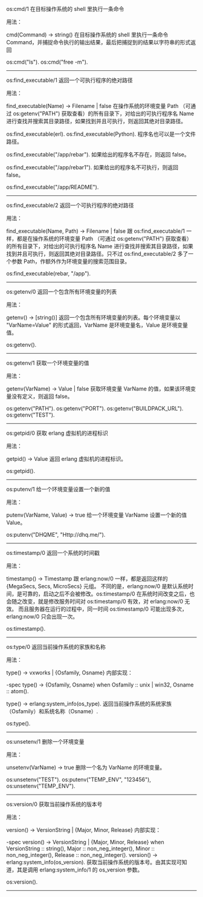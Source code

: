 

os:cmd/1
在目标操作系统的 shell 里执行一条命令

用法：

cmd(Command) -> string()
在目标操作系统的 shell 里执行一条命令 Command，并捕捉命令执行的输出结果，最后把捕捉到的结果以字符串的形式返回

os:cmd("ls").
os:cmd("free -m").

----------
os:find_executable/1
返回一个可执行程序的绝对路径

用法：

find_executable(Name) -> Filename | false
在操作系统的环境变量 Path （可通过 os:getenv("PATH") 获取查看）的所有目录下，对给出的可执行程序名 Name 进行查找并搜索其目录路径，如果找到并且可执行，则返回其绝对目录路径。

os:find_executable(erl).
os:find_executable(Python).
程序名也可以是一个文件路径。

os:find_executable("/app/rebar").
如果给出的程序名不存在，则返回 false。

os:find_executable("/app/rebar1").
如果给出的程序名不可执行，则返回 false。

os:find_executable("/app/README").

----------
os:find_executable/2
返回一个可执行程序的绝对路径

用法：

find_executable(Name, Path) -> Filename | false
跟 os:find_executable/1 一样，都是在操作系统的环境变量 Path （可通过 os:getenv("PATH") 获取查看）的所有目录下，对给出的可执行程序名 Name 进行查找并搜索其目录路径，如果找到并且可执行，则返回其绝对目录路径。只不过 os:find_executable/2 多了一个参数 Path，作额外作为环境变量的搜索范围目录。

os:find_executable(rebar, "/app").

----------
os:getenv/0
返回一个包含所有环境变量的列表

用法：

getenv() -> [string()]
返回一个包含所有环境变量的列表。每个环境变量以 "VarName=Value" 的形式返回，VarName 是环境变量名，Value 是环境变量值。

os:getenv().

----------
os:getenv/1
获取一个环境变量的值

用法：

getenv(VarName) -> Value | false
获取环境变量 VarName 的值，如果该环境变量没有定义，则返回 false。

os:getenv("PATH").
os:getenv("PORT").
os:getenv("BUILDPACK_URL").
os:getenv("TEST").

----------
os:getpid/0
获取 erlang 虚拟机的进程标识

用法：

getpid() -> Value
返回 erlang 虚拟机的进程标识。

os:getpid().

----------
os:putenv/1
给一个环境变量设置一个新的值

用法：

putenv(VarName, Value) -> true
给一个环境变量 VarName 设置一个新的值 Value。

os:putenv("DHQME", "Http://dhq.me/").

----------
os:timestamp/0
返回一个系统的时间戳

用法：

timestamp() -> Timestamp
跟 erlang:now/0 一样，都是返回这样的 {MegaSecs, Secs, MicroSecs} 元组。 不同的是，erlang:now/0 是默认系统时间，是可靠的，启动之后不会被修改。os:timestamp/0 在系统时间改变之后，也会随之改变，就是修改服务时间对 os:timestamp/0 有效，对 erlang:now/0 无效。 而且服务器在运行的过程中，同一时间 os:timestamp/0 可能出现多次，erlang:now/0 只会出现一次。

os:timestamp().

----------
os:type/0
返回当前操作系统的家族和名称

用法：

type() -> vxworks | {Osfamily, Osname}
内部实现：

-spec type() -> {Osfamily, Osname} when
      Osfamily :: unix | win32,
      Osname :: atom().

type() ->
    erlang:system_info(os_type).
返回当前操作系统的系统家族（Osfamily）和系统名称（Osname）.

os:type().

----------
os:unsetenv/1
删除一个环境变量

用法：

unsetenv(VarName) -> true
删除一个名为 VarName 的环境变量。

os:unsetenv("TEST").
os:putenv("TEMP_ENV", "123456"),
os:unsetenv("TEMP_ENV").

----------
os:version/0
获取当前操作系统的版本号

用法：

version() -> VersionString | {Major, Minor, Release}
内部实现：

-spec version() -> VersionString | {Major, Minor, Release} when
      VersionString :: string(),
      Major :: non_neg_integer(),
      Minor :: non_neg_integer(),
      Release :: non_neg_integer().
version() ->
    erlang:system_info(os_version).
获取当前操作系统的版本号。由其实现可知道，其是调用 erlang:system_info/1 的 os_version 参数。

os:version().

----------
